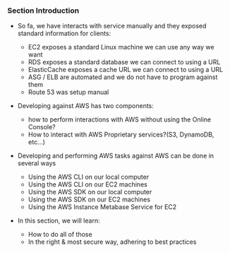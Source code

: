### Section Introduction

- So fa, we have interacts with service manually and they exposed standard information for clients:
  - EC2 exposes a standard Linux machine we can use any way we want
  - RDS exposes a standard database we can connect to using a URL
  - ElasticCache exposes a cache URL we can connect to using a URL
  - ASG / ELB are automated and we do not have to program against them
  - Route 53 was setup manual
- Developing against AWS has two components:
  - how to perform interactions with AWS without using the Online Console?
  - How to interact with AWS Proprietary services?(S3, DynamoDB, etc...)
- Developing and performing AWS tasks against AWS can be done in several ways

  - Using the AWS CLI on our local computer
  - Using the AWS CLI on our EC2 machines
  - Using the AWS SDK on our local computer
  - Using the AWS SDK on our EC2 machines
  - Using the AWS Instance Metabase Service for EC2

- In this section, we will learn:
  - How to do all of those
  - In the right & most secure way, adhering to best practices
